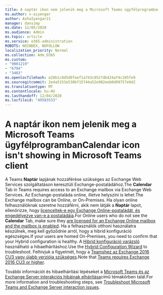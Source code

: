 ```yaml
---
title: A naptár ikon nem jelenik meg a Microsoft Teams ügyfélprogramban
ms.author: v-aiyengar
author: AshaIyengar21
manager: dansimp
ms.date: 12/05/2020
ms.audience: Admin
ms.topic: article
ms.service: o365-administration
ROBOTS: NOINDEX, NOFOLLOW
localization_priority: Normal
ms.collection: Adm_O365
ms.custom:
- "9001219"
- "6794"
- "3403"
ms.openlocfilehash: e28b1c8d5d0feef1a743c8527db424af4c205fe9
ms.sourcegitcommit: 2e4a5153e530bf15744a52e982eeb0d99757e9d2
ms.translationtype: MT
ms.contentlocale: hu-HU
ms.lasthandoff: 12/04/2020
ms.locfileid: "49583533"
---
```

# <a name="calendar-icon-isnt-showing-in-microsoft-teams-client"></a><span data-ttu-id="f8f7e-102">A naptár ikon nem jelenik meg a Microsoft Teams ügyfélprogramban</span><span class="sxs-lookup"><span data-stu-id="f8f7e-102">Calendar icon isn't showing in Microsoft Teams client</span></span>

<span data-ttu-id="f8f7e-103">A Teams **Naptár** lapjának hozzáférése szükséges az Exchange Web Services szolgáltatáson keresztüli Exchange-postaládához.</span><span class="sxs-lookup"><span data-stu-id="f8f7e-103">The **Calendar** Tab in Teams requires access to an Exchange mailbox via Exchange Web Services.</span></span> <span data-ttu-id="f8f7e-104">Az Exchange-postaláda online, illetve helyszíni is lehet.</span><span class="sxs-lookup"><span data-stu-id="f8f7e-104">The Exchange mailbox can be Online, or On-Premises.</span></span> <span data-ttu-id="f8f7e-105">Ha olyan online felhasználóknak szeretne hozzáférni, akik nem látják a **Naptár** lapot, ellenőrizze, hogy [licenceltek-e egy Exchange Online-postaládát, és engedélyezve van-e a postaládája](https://docs.microsoft.com/exchange/recipients-in-exchange-online/create-user-mailboxes).</span><span class="sxs-lookup"><span data-stu-id="f8f7e-105">For Online users who do not see the **Calendar** Tab, make sure they [are licensed for an Exchange Online mailbox and the mailbox is enabled](https://docs.microsoft.com/exchange/recipients-in-exchange-online/create-user-mailboxes).</span></span> <span data-ttu-id="f8f7e-106">Ha a felhasználók otthoni használatra készülnek, meg kell győződnie arról, hogy a hibrid konfiguráció egészséges.</span><span class="sxs-lookup"><span data-stu-id="f8f7e-106">If your users are homed On-Premises, you need to confirm that your Hybrid configuration is healthy.</span></span> <span data-ttu-id="f8f7e-107">A [Hibrid konfiguráció varázsló](https://docs.microsoft.com/exchange/hybrid-deployment/hybrid-agent) használható a hibaelhárításhoz.</span><span class="sxs-lookup"><span data-stu-id="f8f7e-107">Use the [Hybrid Configuration Wizard](https://docs.microsoft.com/exchange/hybrid-deployment/hybrid-agent) to troubleshoot.</span></span> <span data-ttu-id="f8f7e-108">Felhívjuk a figyelmét, hogy a [Teamshez az Exchange 2016 CU3 vagy újabb verziója szükséges](https://docs.microsoft.com/microsoftteams/exchange-teams-interact).</span><span class="sxs-lookup"><span data-stu-id="f8f7e-108">Note that [Teams requires Exchange 2016 CU3 or higher](https://docs.microsoft.com/microsoftteams/exchange-teams-interact).</span></span>

<span data-ttu-id="f8f7e-109">További információt és hibaelhárítási lépéseket a [Microsoft Teams és az Exchange Server interakciós hibáinak elhárítása](https://docs.microsoft.com/microsoftteams/troubleshoot/known-issues/teams-exchange-interaction-issue)című témakörben talál.</span><span class="sxs-lookup"><span data-stu-id="f8f7e-109">For more information and troubleshooting steps, see [Troubleshoot Microsoft Teams and Exchange Server interaction issues](https://docs.microsoft.com/microsoftteams/troubleshoot/known-issues/teams-exchange-interaction-issue).</span></span>
